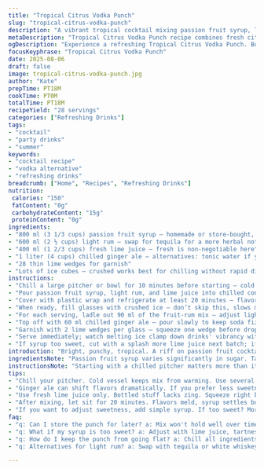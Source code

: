 ```yaml
---
title: "Tropical Citrus Vodka Punch"
slug: "tropical-citrus-vodka-punch"
description: "A vibrant tropical cocktail mixing passion fruit syrup, light rum, and fresh citrus juices balanced with sparkling ginger ale. Yields about 3 ½ liters, roughly 28 servings. Adapted quantities and ingredients to give a fresh twist, easy to scale and prepare cold. Bright lime wedges add zing and aroma. Practical, no-nonsense guide to mixing, chilling, and serving with tips to avoid dilution and keep flavors sharp."
metaDescription: "Tropical Citrus Vodka Punch recipe combines fresh citrus and passion fruit for a vibrant cocktail that's easy to prepare and perfect for gatherings."
ogDescription: "Experience a refreshing Tropical Citrus Vodka Punch. Bursting with citrus, rum, ginger ale. Chill, mix, serve. Perfect for warm nights."
focusKeyphrase: "Tropical Citrus Vodka Punch"
date: 2025-08-06
draft: false
image: tropical-citrus-vodka-punch.jpg
author: "Kate"
prepTime: PT18M
cookTime: PT0M
totalTime: PT18M
recipeYield: "28 servings"
categories: ["Refreshing Drinks"]
tags:
- "cocktail"
- "party drinks"
- "summer"
keywords:
- "cocktail recipe"
- "vodka alternative"
- "refreshing drinks"
breadcrumb: ["Home", "Recipes", "Refreshing Drinks"]
nutrition: 
 calories: "150"
 fatContent: "0g"
 carbohydrateContent: "15g"
 proteinContent: "0g"
ingredients:
- "800 ml (3 1/3 cups) passion fruit syrup — homemade or store-bought, check sweetness"
- "600 ml (2 ½ cups) light rum — swap for tequila for a more herbal note"
- "400 ml (1 2/3 cups) fresh lime juice — fresh is non-negotiable here"
- "1 liter (4 cups) chilled ginger ale — alternatives: tonic water if you want sharper bitterness"
- "28 thin lime wedges for garnish"
- "Lots of ice cubes — crushed works best for chilling without rapid dilution"
instructions:
- "Chill a large pitcher or bowl for 10 minutes before starting — cold vessel keeps mix fresh"
- "Pour passion fruit syrup, light rum, and lime juice into chilled container — combine gently but thoroughly, no whisking; avoid froth"
- "Cover with plastic wrap and refrigerate at least 20 minutes — flavors meld quietly, syrup sinks slightly, watch for settling"
- "When ready, fill glasses with crushed ice — don’t skip this, slows melting, preserves potency"
- "For each serving, ladle out 90 ml of the fruit-rum mix — adjust lightly if too tart or sweet"
- "Top off with 60 ml chilled ginger ale — pour slowly to keep soda fizzy"
- "Garnish with 2 lime wedges per glass — squeeze one wedge before dropping in for aroma, the other rests"
- "Serve immediately; watch melting ice clamp down drinks' vibrancy within 10 minutes"
- "If syrup too sweet, cut with a splash more lime juice next batch; if too tart, add sugar syrup or swap ginger ale for tonic water to shift bitterness"
introduction: "Bright, punchy, tropical. A riff on passion fruit cocktails but with rum bringing smooth depth instead of vodka’s sharpness. Ginger ale bubbles up complex sweetness without overwhelming. Lime juice raw, zesty, bright. No syrup overload — balance is key. Keep it cold, crisp, lively. This isn’t a creamy tiki drink but more of a sun-drenched refresher, perfect for backyard gatherings or casual bar nights. Make ahead, but chill fully — syrup sinks, flavours settle. Serve immediately after topping with fizz to keep carbonation alive. Keep lime wedges ready — squeezing releases oils, perks the nose. No waste, no fuss."
ingredientsNote: "Passion fruit syrup varies significantly in sugar. Taste yours first. Homemade if you can — boil passion fruit puree with sugar and a splash of water until syrupy but still pourable, then strain seeds and chill. Store-bought usually sweeter, so reduce syrup quantity if needed. Light rum chosen for smoother, mellow backbone contrasting the tart lime — swap for tequila or white whiskey for different profiles but keep citrus balance. Ginger ale adds gentle spice and effervescence; alternatives like tonic water or soda water work but adjust sweet/tart accordingly. Ice choice affects dilution — crushed freezes solid quickly yet chills faster. Keep everything cold to avoid watery cocktails. Lime wedges not just for looks, squeeze one over each glass before dropping in for hit of oils."
instructionsNote: "Starting with a chilled pitcher matters more than it sounds — prevents rapid warming of mix. Combine syrup, rum, and lime gently to avoid foam, which dissipates carbonation later. Let sit at least 20 minutes so flavors marry — still cold, no need longer or warming; syrup and lime may settle, swirl gently before serving but don’t shake violently. Ice crushed or in cubes works; crushed chills faster but melts quicker too, so serve promptly. Pour mix first then top soda gently on side of glass to keep fizz alive; stir minimal once served. Lime wedges double role: oils release aroma and balance tartness. Adjust syrup and lime in future batches after tasting initial runs — too sweet or tart is the common pitfall. Quick fixes: more lime for tartness; more syrup or sweeter soda for sweetness. Keep ice plentiful and freshly made to avoid flat cocktails."
tips:
- "Chill your pitcher. Cold vessel keeps mix from warming. Use several ice cubes at the ready. Crush them for faster chill without excessive dilution. You want ice to slow as you serve."
- "Ginger ale can shift flavors dramatically. If you prefer less sweetness, use less syrup. Adjust while tasting the mix. Next batch can use tonic if bitterness suits your crowd. Experiment!"
- "Use fresh lime juice only. Bottled stuff lacks zing. Squeeze right before mixing. Keep some wedges for garnishing, their oils amplify aromas — must have for visual appeal. Release oils as you go."
- "After mixing, let sit for 20 minutes. Flavors meld, syrup settles but doesn’t stir too much. Swirl gently before serving, just enough to remix without shaking. Essential task, skip at your own risk."
- "If you want to adjust sweetness, add simple syrup. If too sweet? More lime juice. Easy fix for syrup adjustments comes from tasting your version regularly. Keep grinding through until balanced."
faq:
- "q: Can I store the punch for later? a: Mix won't hold well over time. Freshness matters, so mix only what you'll serve. If making ahead, prepare mix but add soda right before serving; keeps fizz lively."
- "q: What if my syrup is too sweet? a: Adjust with lime juice, tartness counterbalances sweetness. Next time, get homemade syrup; control sugar better. Tasting after each adjustment is key."
- "q: How do I keep the punch from going flat? a: Chill all ingredients. Serve immediately; ice delays dilution. Less stirring means more fizz. Pour soda gently on side of glass."
- "q: Alternatives for light rum? a: Swap with tequila or white whiskey — herbal flavors but keep balance with citrus. Each will shift taste but add character. Ensure calibration of sweetness still works."

---
```

